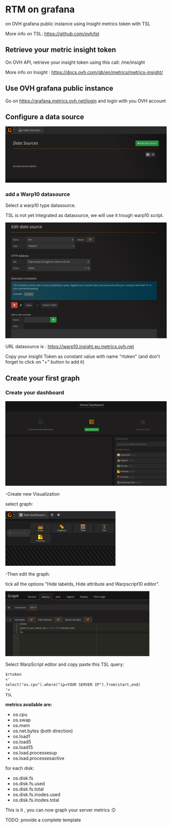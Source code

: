 # RTM on grafana 

on OVH grafana public instance using Insight metrics token with TSL

More info on TSL: https://github.com/ovh/tsl 

## Retrieve your metric insight token

On OVH API, retrieve your insight token using this call:
 /me/insight 

More info on Insight : https://docs.ovh.com/gb/en/metrics/metrics-insight/ 

## Use OVH grafana public instance

Go on https://grafana.metrics.ovh.net/login and login with you OVH account

## Configure a data source

![](images/datasource1.png)

### add a Warp10 datasource

Select a warp10 type datasource.

TSL is not yet integrated as datasource, we will use it trough warp10 script.


![](images/datasource2.png)


URL datasource is : https://warp10.insight.eu.metrics.ovh.net 

Copy your insight Token as constant value with name "rtoken" (and don't forget to click on "+" button to add it)

## Create your first graph

### Create your dashboard

![](images/dashboard1.png)

-Create new Visualization

select graph:

![](images/dashboard2.png)

-Then edit the graph:

tick all the options "Hide labelds, Hide attribute and Warpscript10 editor".

![](images/graph1.png)

Select WarpScript editor and copy paste this TSL query: 

```
$rtoken
<'
select("os.cpu").where("ip=YOUR SERVER IP").from(start,end)
'>
TSL
```

**metrics available are:**
* os.cpu
* os.swap
* os.mem
* os.net.bytes (both direction)
* os.load1
* os.load5
* os.load15
* os.load.processesup
* os.load.processesactive

for each disk:
* os.disk.fs
* os.disk.fs.used
* os.disk.fs.total
* os.disk.fs.inodes.used
* os.disk.fs.inodes.total


This is it , you can now graph your server metrics :D 


TODO: provide a complete template

